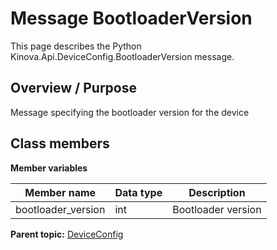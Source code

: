 # Message BootloaderVersion

This page describes the Python Kinova.Api.DeviceConfig.BootloaderVersion message.

## Overview / Purpose

Message specifying the bootloader version for the device

## Class members

 **Member variables** 

|Member name|Data type|Description|
|-----------|---------|-----------|
|bootloader\_version|int|Bootloader version|

**Parent topic:** [DeviceConfig](../references/summary_DeviceConfig.md)

